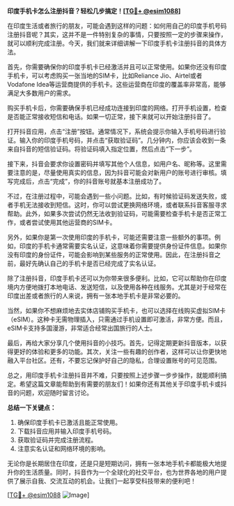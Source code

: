 **印度手机卡怎么注册抖音？轻松几步搞定！[[TG💪+ @esim1088](https://t.me/s/esim1088)]**

在印度生活或者旅行的朋友，可能会遇到这样的问题：如何用自己的印度手机号码注册抖音呢？其实，这并不是一件特别复杂的事情，只要按照一定的步骤来操作，就可以顺利完成注册。今天，我们就来详细讲解一下印度手机卡注册抖音的具体方法。

首先，你需要确保你的印度手机卡已经激活并且可以正常使用。如果你还没有印度手机卡，可以考虑购买一张当地的SIM卡，比如Reliance Jio、Airtel或者Vodafone Idea等运营商提供的手机卡。这些运营商在印度的覆盖率非常高，能够满足大多数用户的需求。

购买手机卡后，你需要确保手机已经成功连接到印度的网络。打开手机设置，检查是否能正常接收短信和电话。如果一切正常，接下来就可以开始注册抖音了。

打开抖音应用，点击“注册”按钮。通常情况下，系统会提示你输入手机号码进行验证。输入你的印度手机号码，并点击“获取验证码”。几分钟内，你应该会收到一条来自抖音的短信验证码。将验证码填入指定位置，然后点击“下一步”。

接下来，抖音会要求你设置密码并填写其他个人信息，如用户名、昵称等。这里需要注意的是，尽量使用真实的信息，因为抖音可能会对新用户的账号进行审核。填写完成后，点击“完成”，你的抖音账号就基本注册成功了。

不过，在注册过程中，可能会遇到一些小问题。比如，有时候验证码发送失败，或者手机无法接收到短信。这时，你可以尝试更换网络环境，或者联系抖音客服寻求帮助。此外，如果多次尝试仍然无法收到验证码，可能需要检查手机卡是否正常工作，或者尝试使用其他运营商的SIM卡。

另外，如果你是第一次使用印度的手机卡，可能还需要注意一些额外的事项。例如，印度的手机卡通常需要实名认证，这意味着你需要提供身份证件信息。如果你没有印度的身份证件，可能会影响到某些服务的正常使用。因此，在注册抖音之前，最好先确认自己的手机卡是否已经完成了实名认证。

除了注册抖音，印度手机卡还可以为你带来很多便利。比如，它可以帮助你在印度境内方便地拨打本地电话、发送短信，以及使用各种在线服务。尤其是对于经常在印度出差或者旅行的人来说，拥有一张本地手机卡是非常必要的。

当然，如果你不想麻烦地去实体店铺购买手机卡，也可以选择在线购买虚拟SIM卡（eSIM）。这种卡无需物理插入，只需通过手机设置即可激活，非常方便。而且，eSIM卡支持多国漫游，非常适合经常出国旅行的人士。

最后，再给大家分享几个使用抖音的小技巧。首先，记得定期更新抖音版本，以获得更好的体验和更多的功能。其次，关注一些有趣的创作者，这样可以让你更快地融入平台社区。还有，不要忘记保护好自己的隐私，合理设置账号的可见范围。

总之，用印度手机卡注册抖音并不难，只要按照上述步骤一步步操作，就能顺利搞定。希望这篇文章能帮助到有需要的朋友们！如果你还有其他关于印度手机卡或抖音的问题，欢迎随时留言讨论。

**总结一下关键点：**
1. 确保印度手机卡已激活且能正常使用。
2. 下载抖音应用并输入印度手机号码。
3. 获取验证码并完成注册流程。
4. 注意实名认证和网络环境的影响。

无论你是长期居住在印度，还是只是短期访问，拥有一张本地手机卡都能极大地提升你的生活质量。同时，抖音作为一个全球化的社交平台，也为世界各地的用户提供了展示自我、交流互动的机会。让我们一起享受科技带来的便利吧！

[[TG💪+ @esim1088](https://t.me/s/esim1088) ![Image](https://i.postimg.cc/4NQfJmqS/Snipaste-2025-05-13-00-14-12.png)]